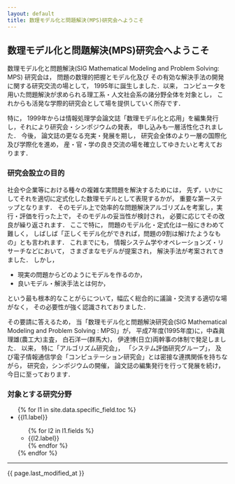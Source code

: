 ```yaml
---
layout: default
title: 数理モデル化と問題解決(MPS)研究会へようこそ
---
```

## 数理モデル化と問題解決(MPS)研究会へようこそ

数理モデル化と問題解決(SIG Mathematical Modeling and Problem Solving: MPS) 研究会は， 問題の数理的把握とモデル化及び その有効な解決手法の開発に関する研究交流の場として，
1995年に誕生しました．以来， コンピュータを用いた問題解決が求められる理工系・人文社会系の諸分野全体を対象とし， これからも活発な学際的研究会として場を提供していく所存です．

特に， 1999年からは情報処理学会論文誌「数理モデル化と応用」を編集発行し，それにより研究会・シンポジウムの発表， 申し込みも一層活性化されました．
今後， 論文誌の更なる充実・発展を期し， 研究会全体のより一層の国際化及び学際化を進め， 産・官・学の良き交流の場を確立してゆきたいと考えております．

### 研究会設立の目的

社会や企業等における種々の複雑な実問題を解決するためには， 先ず，いかにしてそれを適切に定式化した数理モデルとして表現するかが， 重要な第一ステップとなります．
そのモデル上で効率的な問題解決アルゴリズムを考案し，実行・評価を行った上で， そのモデルの妥当性が検討され， 必要に応じてその改良が繰り返されます．
ここで特に， 問題のモデル化・定式化は一般にきわめて難しく， しばしば「正しくモデル化ができれば，問題の9割は解けたようなもの」とも言われます．
これまでにも， 情報システム学やオペレーションズ・リサーチなどにおいて， さまざまなモデルが提案され， 解決手法が考案されてきました． しかし，

- 現実の問題からどのようにモデルを作るのか，
- 良いモデル・解決手法とは何か，

という最も根本的なことがらについて，幅広く総合的に議論・交流する適切な場がなく， その必要性が強く認識されておりました．

その要請に答えるため， 当「数理モデル化と問題解決研究会(SIG Mathematical Modeling and Problem Solving : MPS)」が，
平成7年度(1995年度)に，中森眞理雄(農工大)主査， 白石洋一(群馬大)， 伊達博(日立)両幹事の体制で発足しました．
以来， 特に「アルゴリズム研究会」， 「システム評価研究グループ」， 及び電子情報通信学会「コンピュテーション研究会」とは密接な連携関係を持ちながら，
研究会，シンポジウムの開催， 論文誌の編集発行を行って発展を続け， 今日に至っております．

### 対象とする研究分野

<ul>
  {% for l1 in site.data.specific_field.toc %}
    <li> {{l1.label}} </li>
    <ul>
        {% for l2 in l1.fields %}
        <li>{{l2.label}}</li>
        {% endfor %}
    </ul>
  {% endfor %}
</ul>

--------------------------------------------------------------------------------------------------------------------------------
{{ page.last_modified_at }}
